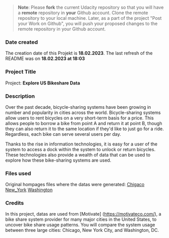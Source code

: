 >**Note**: Please **fork** the current Udacity repository so that you will have a **remote** repository in **your** Github account. Clone the remote repository to your local machine. Later, as a part of the project "Post your Work on Github", you will push your proposed changes to the remote repository in your Github account.

### Date created
The creation date of this Projekt is **18.02.2023**.
The last refresh of the README was on **18.02.2023 at 18:03**

### Project Title
Project: **Explore US Bikeshare Data**

### Description
Over the past decade, bicycle-sharing systems have been growing in number and popularity in cities across the world. Bicycle-sharing systems allow users to rent bicycles on a very short-term basis for a price. This allows people to borrow a bike from point A and return it at point B, though they can also return it to the same location if they'd like to just go for a ride. Regardless, each bike can serve several users per day.

Thanks to the rise in information technologies, it is easy for a user of the system to access a dock within the system to unlock or return bicycles. These technologies also provide a wealth of data that can be used to explore how these bike-sharing systems are used.

### Files used
Original hompages files where the datas were generated: 
[Chigaco](https://divvybikes.com/system-data)
[New_York](https://citibikenyc.com/system-data)
[Washington](https://capitalbikeshare.com/system-data)

### Credits
In this project, datas are used from [Motivate] (https://motivateco.com/), a bike share system provider for many major cities in the United States, to uncover bike share usage patterns. You will compare the system usage between three large cities: Chicago, New York City, and Washington, DC.

